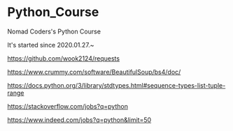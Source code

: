 # Python_Course
Nomad Coders's Python Course

It's started since 2020.01.27.~

https://github.com/wook2124/requests

https://www.crummy.com/software/BeautifulSoup/bs4/doc/

https://docs.python.org/3/library/stdtypes.html#sequence-types-list-tuple-range

https://stackoverflow.com/jobs?q=python

https://www.indeed.com/jobs?q=python&limit=50